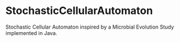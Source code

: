 # StochasticCellularAutomaton
Stochastic Cellular Automaton inspired by a Microbial Evolution Study implemented in Java. 
